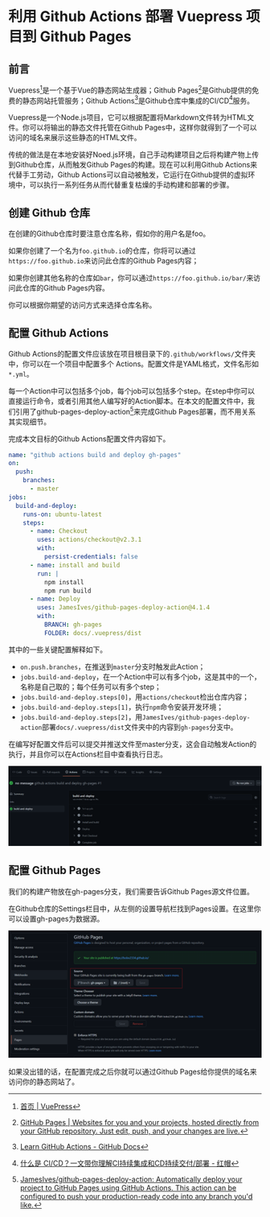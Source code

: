 # 利用 Github Actions 部署 Vuepress 项目到 Github Pages

## 前言

Vuepress[^1]是一个基于Vue的静态网站生成器；Github Pages[^2]是Github提供的免费的静态网站托管服务；Github Actions[^3]是Github仓库中集成的CI/CD[^4]服务。

Vuepress是一个Node.js项目，它可以根据配置将Markdown文件转为HTML文件。你可以将输出的静态文件托管在Github Pages中，这样你就得到了一个可以访问的域名来展示这些静态的HTML文件。

传统的做法是在本地安装好Noed.js环境，自己手动构建项目之后将构建产物上传到Github仓库，从而触发Github Pages的构建。现在可以利用Github Actions来代替手工劳动，Github Actions可以自动被触发，它运行在Github提供的虚拟环境中，可以执行一系列任务从而代替重复枯燥的手动构建和部署的步骤。

## 创建 Github 仓库

在创建的Github仓库时要注意仓库名称，假如你的用户名是foo。

如果你创建了一个名为`foo.github.io`的仓库，你将可以通过`https://foo.github.io`来访问此仓库的Github Pages内容；

如果你创建其他名称的仓库如`bar`，你可以通过`https://foo.github.io/bar/`来访问此仓库的Github Pages内容。

你可以根据你期望的访问方式来选择仓库名称。

## 配置 Github Actions

Github Actions的配置文件应该放在项目根目录下的`.github/workflows/`文件夹中，你可以在一个项目中配置多个 Actions。配置文件是YAML格式，文件名形如`*.yml`。

每一个Action中可以包括多个job，每个job可以包括多个step。在step中你可以直接运行命令，或者引用其他人编写好的Action脚本。在本文的配置文件中，我们引用了github-pages-deploy-action[^5]来完成Github Pages部署，而不用关系其实现细节。

完成本文目标的Github Actions配置文件内容如下。

```yaml
name: "github actions build and deploy gh-pages"
on:
  push:
    branches:
      - master
jobs:
  build-and-deploy:
    runs-on: ubuntu-latest
    steps:
      - name: Checkout
        uses: actions/checkout@v2.3.1
        with:
          persist-credentials: false
      - name: install and build
        run: |
          npm install
          npm run build
      - name: Deploy
        uses: JamesIves/github-pages-deploy-action@4.1.4
        with:
          BRANCH: gh-pages
          FOLDER: docs/.vuepress/dist
```

其中的一些关键配置解释如下。

- `on.push.branches`，在推送到`master`分支时触发此Action；
- `jobs.build-and-deploy`，在一个Action中可以有多个job，这是其中的一个，名称是自己取的；每个任务可以有多个step；
- `jobs.build-and-deploy.steps[0]`，用`actions/checkout`检出仓库内容；
- `jobs.build-and-deploy.steps[1]`，执行`npm`命令安装开发环境；
- `jobs.build-and-deploy.steps[2]`，用`JamesIves/github-pages-deploy-action`部署`docs/.vuepress/dist`文件夹中的内容到`gh-pages`分支中。

在编写好配置文件后可以提交并推送文件至master分支，这会自动触发Action的执行，并且你可以在Actions栏目中查看执行日志。

![image-20210824225724791](./deploy-vuepress-project-to-github-pages-with-github-actions.assets/image-20210824225724791.png)

## 配置 Github Pages

我们的构建产物放在gh-pages分支，我们需要告诉Github Pages源文件位置。

在Github仓库的Settings栏目中，从左侧的设置导航栏找到Pages设置。在这里你可以设置gh-pages为数据源。

![image-20210824230246146](./deploy-vuepress-project-to-github-pages-with-github-actions.assets/image-20210824230246146.png)

如果没出错的话，在配置完成之后你就可以通过Github Pages给你提供的域名来访问你的静态网站了。

[^1]: [首页 | VuePress](https://v2.vuepress.vuejs.org/zh/)
[^2]: [GitHub Pages | Websites for you and your projects, hosted directly from your GitHub repository. Just edit, push, and your changes are live.](https://pages.github.com/)
[^3]: [Learn GitHub Actions - GitHub Docs](https://docs.github.com/en/actions/learn-github-actions)
[^4]: [什么是 CI/CD？一文带你理解CI持续集成和CD持续交付/部署 - 红帽](https://www.redhat.com/zh/topics/devops/what-is-ci-cd)
[^5]: [JamesIves/github-pages-deploy-action: Automatically deploy your project to GitHub Pages using GitHub Actions. This action can be configured to push your production-ready code into any branch you'd like.](https://github.com/JamesIves/github-pages-deploy-action)

